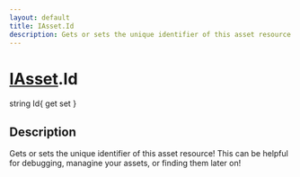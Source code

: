 ```yaml
---
layout: default
title: IAsset.Id
description: Gets or sets the unique identifier of this asset resource! This can be helpful for debugging, managine your assets, or finding them later on!
---
```

# [IAsset]({{site.url}}/Pages/StereoKit/IAsset.html).Id

<div class='signature' markdown='1'>
string Id{ get set }
</div>

## Description
Gets or sets the unique identifier of this asset resource!
This can be helpful for debugging, managine your assets, or finding
them later on!


